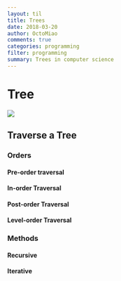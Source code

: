 ```yaml
---
layout: til
title: Trees
date: 2018-03-20
author: OctoMiao
comments: true
categories: programming
filter: programming
summary: Trees in computer science
---
```


# Tree

![](../assets/programming/trees.md.svg)


## Traverse a Tree

### Orders

#### Pre-order traversal

#### In-order Traversal

#### Post-order Traversal

#### Level-order Traversal

### Methods

#### Recursive

#### Iterative
